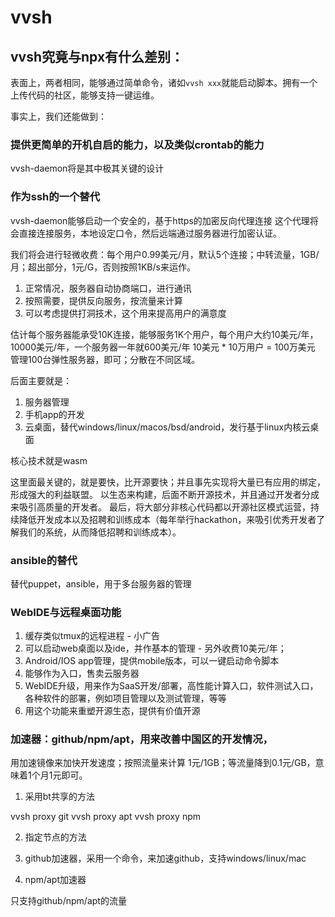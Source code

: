 # vvsh

## vvsh究竟与npx有什么差别：

表面上，两者相同，能够通过简单命令，诸如`vvsh xxx`就能启动脚本。拥有一个上传代码的社区，能够支持一键运维。

事实上，我们还能做到：

### 提供更简单的开机自启的能力，以及类似crontab的能力

vvsh-daemon将是其中极其关键的设计

### 作为ssh的一个替代

vvsh-daemon能够启动一个安全的，基于https的加密反向代理连接
这个代理将会直接连接服务，本地设定口令，然后远端通过服务器进行加密认证。

我们将会进行轻微收费：每个用户0.99美元/月，默认5个连接；中转流量，1GB/月；超出部分，1元/G，否则按照1KB/s来运作。

1. 正常情况，服务器自动协商端口，进行通讯
2. 按照需要，提供反向服务，按流量来计算
3. 可以考虑提供打洞技术，这个用来提高用户的满意度

估计每个服务器能承受10K连接，能够服务1K个用户，每个用户大约10美元/年，10000美元/年，一个服务器一年就600美元/年
10美元 * 10万用户 = 100万美元
管理100台弹性服务器，即可；分散在不同区域。

后面主要就是：
1. 服务器管理
2. 手机app的开发
3. 云桌面，替代windows/linux/macos/bsd/android，发行基于linux内核云桌面

核心技术就是wasm

这里面最关键的，就是要快，比开源要快；并且事先实现将大量已有应用的绑定，形成强大的利益联盟。
以生态来构建，后面不断开源技术，并且通过开发者分成来吸引高质量的开发者。
最后，将大部分非核心代码都以开源社区模式运营，持续降低开发成本以及招聘和训练成本（每年举行hackathon，来吸引优秀开发者了解我们的系统，从而降低招聘和训练成本）。



### ansible的替代

替代puppet，ansible，用于多台服务器的管理

### WebIDE与远程桌面功能

1. 缓存类似tmux的远程进程 - 小广告
2. 可以启动web桌面以及ide，并作基本的管理 - 另外收费10美元/年；
3. Android/IOS app管理，提供mobile版本，可以一键启动命令脚本
4. 能够作为入口，售卖云服务器
5. WebIDE升级，用来作为SaaS开发/部署，高性能计算入口，软件测试入口，各种软件的部署，例如项目管理以及测试管理，等等
6. 用这个功能来重塑开源生态，提供有价值开源

### 加速器：github/npm/apt，用来改善中国区的开发情况，

用加速镜像来加快开发速度；按照流量来计算 1元/1GB；等流量降到0.1元/GB，意味着1个月1元即可。
1. 采用bt共享的方法

vvsh proxy git
vvsh proxy apt
vvsh proxy npm

2. 指定节点的方法

1. github加速器，采用一个命令，来加速github，支持windows/linux/mac
2. npm/apt加速器

只支持github/npm/apt的流量
